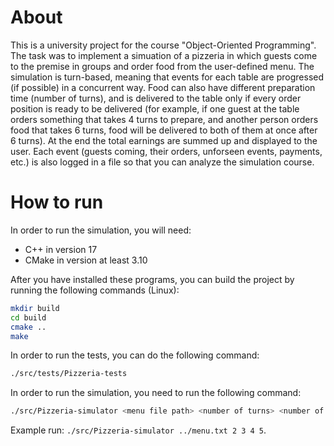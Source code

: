 # About

This is a university project for the course "Object-Oriented Programming". The task was to implement a simuation of a pizzeria in which guests come to the premise in groups and order food from the user-defined menu. The simulation is turn-based, meaning that events for each table are progressed (if possible) in a concurrent way. Food can also have different preparation time (number of turns), and is delivered to the table only if every order position is ready to be delivered (for example, if one guest at the table orders something that takes 4 turns to prepare, and another person orders food that takes 6 turns, food will be delivered to both of them at once after 6 turns). At the end the total earnings are summed up and displayed to the user. Each event (guests coming, their orders, unforseen events, payments, etc.) is also logged in a file so that you can analyze the simulation course.

# How to run

In order to run the simulation, you will need:
- C++ in version 17
- CMake in version at least 3.10

After you have installed these programs, you can build the project by running the following commands (Linux):
```bash
mkdir build
cd build
cmake ..
make
```

In order to run the tests, you can do the following command:
```bash
./src/tests/Pizzeria-tests
```

In order to run the simulation, you need to run the following command:
```bash
./src/Pizzeria-simulator <menu file path> <number of turns> <number of 2-person tables> <number of 4-person tables> <number of 8-person tables> <number of waiters>
```
Example run: `./src/Pizzeria-simulator ../menu.txt 2 3 4 5`.
